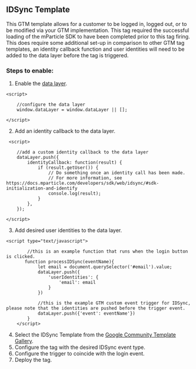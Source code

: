 ## IDSync Template 
This GTM template allows for a customer to be logged in, logged out, or to be modified via your GTM implementation. This tag required the successful loading of the mParticle SDK to have been completed prior to this tag firing. This does require some additional set-up in comparison to other GTM tag templates, an identity callback function and user identities will need to be added to the data layer before the tag is triggered. 

### Steps to enable: 
1. Enable the [data layer](https://developers.google.com/tag-platform/tag-manager/datalayer). 
```
<script>
 
    //configure the data layer
    window.dataLayer = window.dataLayer || [];
    
</script>
```
2. Add an identity callback to the data layer. 
```
 <script>

    //add a custom identity callback to the data layer
    dataLayer.push({
        identityCallback: function(result) { 
            if (result.getUser()) { 
                // Do something once an identity call has been made.
                // For more information, see https://docs.mparticle.com/developers/sdk/web/idsync/#sdk-initialization-and-identify
                console.log(result);
            } 
        },
    });
    
</script>
```
3. Add desired user identities to the data layer. 
```
<script type="text/javascript">

        //this is an example function that runs when the login button is clicked. 
       function processIDSync(eventName){
            let email = document.querySelector('#email').value; 
            dataLayer.push({
                'userIdentities': {
                    'email': email
                }
            })
            
            //this is the example GTM custom event trigger for IDSync, please note that the identities are pushed before the trigger event. 
            dataLayer.push({'event': eventName'})
        }
    </script>
```
4. Select the IDSync Template from the [Google Community Template Gallery](https://tagmanager.google.com/gallery/#/?page=1). 
5. Configure the tag with the desired IDSync event type. 
6. Configure the trigger to coincide with the login event. 
7. Deploy the tag. 
